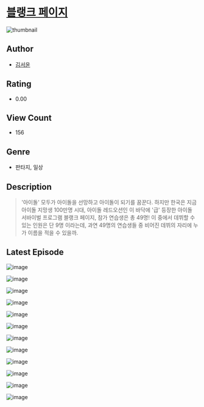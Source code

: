 # [블랭크 페이지](https://comic.naver.com/bestChallenge/list?titleId=811023)
![thumbnail](https://image-comic.pstatic.net/user_contents_data/challenge_comic/2023/05/25/366758/upload_3617579302162282038_480x623.jpeg)

## Author
- [김서윤](https://comic.naver.com/artistTitle?id=366758)

## Rating
- 0.00

## View Count
- 156

## Genre
- 판타지, 일상

## Description
> '아이돌' 모두가 아이돌을 선망하고 아이돌이 되기를 꿈꾼다. 하지만 한국은 지금 아이돌 지망생 100만명 시대, 아이돌 레드오션인 이 바닥에 '급' 등장한 아이돌 서바이벌 프로그램 블랭크 페이지, 참가 연습생은 총 49명! 이 중에서 데뷔할 수 있는 인원은 단 9명 이라는데, 과연 49명의 연습생들 중 비어진 데뷔의 자리에 누가 이름을 적을 수 있을까.


## Latest Episode
![image](https://image-comic.pstatic.net/user_contents_data/challenge_comic/2023/05/25/366758/upload_3907217255078180915.jpeg)

![image](https://image-comic.pstatic.net/user_contents_data/challenge_comic/2023/05/25/366758/upload_3905528189734238566.jpeg)

![image](https://image-comic.pstatic.net/user_contents_data/challenge_comic/2023/05/25/366758/upload_4063765728492270133.jpeg)

![image](https://image-comic.pstatic.net/user_contents_data/challenge_comic/2023/05/25/366758/upload_7076616691697004855.jpeg)

![image](https://image-comic.pstatic.net/user_contents_data/challenge_comic/2023/05/25/366758/upload_3907211550492288354.jpeg)

![image](https://image-comic.pstatic.net/user_contents_data/challenge_comic/2023/05/25/366758/upload_7306580433326072162.jpeg)

![image](https://image-comic.pstatic.net/user_contents_data/challenge_comic/2023/05/25/366758/upload_3977859580032005177.jpeg)

![image](https://image-comic.pstatic.net/user_contents_data/challenge_comic/2023/05/25/366758/upload_7004562177905550691.jpeg)

![image](https://image-comic.pstatic.net/user_contents_data/challenge_comic/2023/05/25/366758/upload_3630855010976686436.jpeg)

![image](https://image-comic.pstatic.net/user_contents_data/challenge_comic/2023/05/25/366758/upload_4123107242922160228.jpeg)

![image](https://image-comic.pstatic.net/user_contents_data/challenge_comic/2023/05/25/366758/upload_3978710807485886771.jpeg)

![image](https://image-comic.pstatic.net/user_contents_data/challenge_comic/2023/05/25/366758/upload_7147603159546343984.jpeg)
